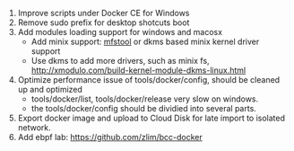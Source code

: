 
1. Improve scripts under Docker CE for Windows
2. Remove sudo prefix for desktop shotcuts boot
3. Add modules loading support for windows and macosx
    * Add minix support: [mfstool](http://mfstool.sourceforge.net/) or dkms based minix kernel driver support
    * Use dkms to add more drivers, such as minix fs, http://xmodulo.com/build-kernel-module-dkms-linux.html
4. Optimize performance issue of tools/docker/config, should be cleaned up and optimized
    * tools/docker/list, tools/docker/release very slow on windows.
    * the tools/docker/config should be dividied into several parts.
5. Export docker image and upload to Cloud Disk for late import to isolated network.
6. Add ebpf lab: https://github.com/zlim/bcc-docker

